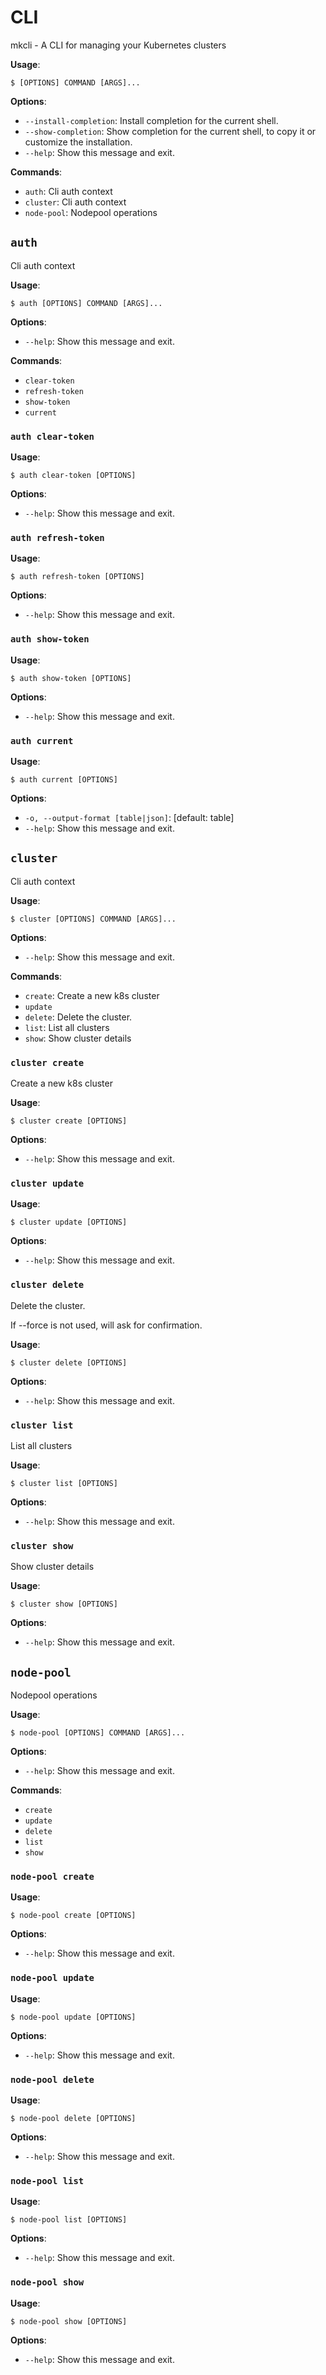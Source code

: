 # CLI

mkcli - A CLI for managing your Kubernetes clusters

**Usage**:

```console
$ [OPTIONS] COMMAND [ARGS]...
```

**Options**:

* `--install-completion`: Install completion for the current shell.
* `--show-completion`: Show completion for the current shell, to copy it or customize the installation.
* `--help`: Show this message and exit.

**Commands**:

* `auth`: Cli auth context
* `cluster`: Cli auth context
* `node-pool`: Nodepool operations

## `auth`

Cli auth context

**Usage**:

```console
$ auth [OPTIONS] COMMAND [ARGS]...
```

**Options**:

* `--help`: Show this message and exit.

**Commands**:

* `clear-token`
* `refresh-token`
* `show-token`
* `current`

### `auth clear-token`

**Usage**:

```console
$ auth clear-token [OPTIONS]
```

**Options**:

* `--help`: Show this message and exit.

### `auth refresh-token`

**Usage**:

```console
$ auth refresh-token [OPTIONS]
```

**Options**:

* `--help`: Show this message and exit.

### `auth show-token`

**Usage**:

```console
$ auth show-token [OPTIONS]
```

**Options**:

* `--help`: Show this message and exit.

### `auth current`

**Usage**:

```console
$ auth current [OPTIONS]
```

**Options**:

* `-o, --output-format [table|json]`: [default: table]
* `--help`: Show this message and exit.

## `cluster`

Cli auth context

**Usage**:

```console
$ cluster [OPTIONS] COMMAND [ARGS]...
```

**Options**:

* `--help`: Show this message and exit.

**Commands**:

* `create`: Create a new k8s cluster
* `update`
* `delete`: Delete the cluster.
* `list`: List all clusters
* `show`: Show cluster details

### `cluster create`

Create a new k8s cluster

**Usage**:

```console
$ cluster create [OPTIONS]
```

**Options**:

* `--help`: Show this message and exit.

### `cluster update`

**Usage**:

```console
$ cluster update [OPTIONS]
```

**Options**:

* `--help`: Show this message and exit.

### `cluster delete`

Delete the cluster.

If --force is not used, will ask for confirmation.

**Usage**:

```console
$ cluster delete [OPTIONS]
```

**Options**:

* `--help`: Show this message and exit.

### `cluster list`

List all clusters

**Usage**:

```console
$ cluster list [OPTIONS]
```

**Options**:

* `--help`: Show this message and exit.

### `cluster show`

Show cluster details

**Usage**:

```console
$ cluster show [OPTIONS]
```

**Options**:

* `--help`: Show this message and exit.

## `node-pool`

Nodepool operations

**Usage**:

```console
$ node-pool [OPTIONS] COMMAND [ARGS]...
```

**Options**:

* `--help`: Show this message and exit.

**Commands**:

* `create`
* `update`
* `delete`
* `list`
* `show`

### `node-pool create`

**Usage**:

```console
$ node-pool create [OPTIONS]
```

**Options**:

* `--help`: Show this message and exit.

### `node-pool update`

**Usage**:

```console
$ node-pool update [OPTIONS]
```

**Options**:

* `--help`: Show this message and exit.

### `node-pool delete`

**Usage**:

```console
$ node-pool delete [OPTIONS]
```

**Options**:

* `--help`: Show this message and exit.

### `node-pool list`

**Usage**:

```console
$ node-pool list [OPTIONS]
```

**Options**:

* `--help`: Show this message and exit.

### `node-pool show`

**Usage**:

```console
$ node-pool show [OPTIONS]
```

**Options**:

* `--help`: Show this message and exit.
